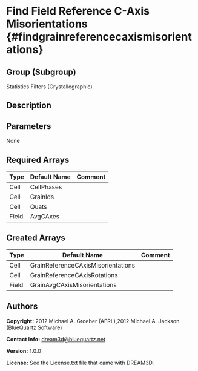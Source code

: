 Find Field Reference C-Axis Misorientations {#findgrainreferencecaxismisorientations}
======

## Group (Subgroup) ##
Statistics Filters (Crystallographic)

## Description ##


## Parameters ##
None

## Required Arrays ##

| Type | Default Name | Comment |
|------|--------------|---------|
| Cell | CellPhases |  |
| Cell | GrainIds |  |
| Cell | Quats |  |
| Field | AvgCAxes |  |

## Created Arrays ##

| Type | Default Name | Comment |
|------|--------------|---------|
| Cell | GrainReferenceCAxisMisorientations |  |
| Cell | GrainReferenceCAxisRotations |  |
| Field | GrainAvgCAxisMisorientations |  |

## Authors ##

**Copyright:** 2012 Michael A. Groeber (AFRL),2012 Michael A. Jackson (BlueQuartz Software)

**Contact Info:** dream3d@bluequartz.net

**Version:** 1.0.0

**License:**  See the License.txt file that came with DREAM3D.



